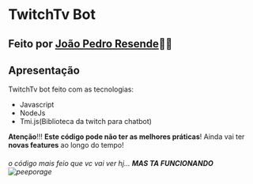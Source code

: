 # TwitchTv Bot
## Feito por [João Pedro Resende](https://linkedin.com/in/jpresdev)👨‍💻

## Apresentação

TwitchTv bot feito com as tecnologias:

* Javascript
* NodeJs
* Tmi.js(Biblioteca da twitch para chatbot)

**Atenção**!!! **Este código pode não ter as melhores práticas**! Ainda vai ter **novas features** ao longo do tempo!

###### o código mais feio que vc vai ver hj... __MAS TA FUNCIONANDO__ ![peeporage](https://cdn.betterttv.net/emote/5e193a0888e62a5f14dc407a/3x)
